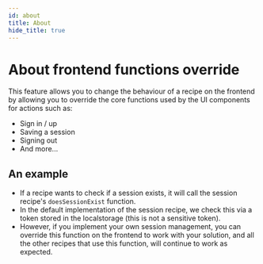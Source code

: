```yaml
---
id: about
title: About
hide_title: true
---
```


<!-- COPY DOCS -->
<!-- ./thirdpartyemailpassword/docs/advanced-customizations/frontend-functions-override/about.md -->

# About frontend functions override

This feature allows you to change the behaviour of a recipe on the frontend by allowing you to override the core functions used by the UI components for actions such as:
- Sign in / up
- Saving a session
- Signing out
- And more...

## An example
- If a recipe wants to check if a session exists, it will call the session recipe's `doesSessionExist` function.
- In the default implementation of the session recipe, we check this via a token stored in the localstorage (this is not a sensitive token).
- However, if you implement your own session management, you can override this function on the frontend to work with your solution, and all the other recipes that use this function, will continue to work as expected.
